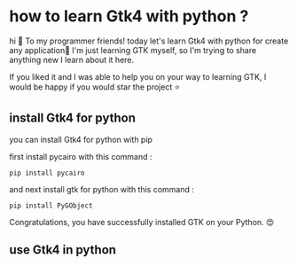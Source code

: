 # how to learn Gtk4 with python ? 
hi 👋 To my programmer friends! today let's learn Gtk4 with python for create any application📱 
I'm just learning GTK myself, so I'm trying to share anything new I learn about it here.


If you liked it and I was able to help you on your way to learning GTK, I would be happy if you would star the project ⭐

## install Gtk4 for python 

you can install Gtk4 for python with pip

first install pycairo with this command :

~~~shell
pip install pycairo
~~~

and next install gtk for python with this command : 

~~~shell
pip install PyGObject
~~~

Congratulations, you have successfully installed GTK on your Python. 😍
## use Gtk4 in python 




